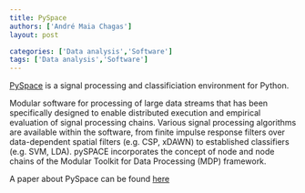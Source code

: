 ```yaml
---
title: PySpace
authors: ['André Maia Chagas']
layout: post

categories: ['Data analysis','Software']
tags: ['Data analysis','Software']
---
```

[PySpace](https://pyspace.github.io/pyspace/) is a signal processing and classificiation environment for Python.


Modular software for processing of large data streams that has been specifically designed to enable distributed execution and empirical evaluation of signal processing chains. Various signal processing algorithms are available within the software, from finite impulse response filters over data-dependent spatial filters (e.g. CSP, xDAWN) to established classifiers (e.g. SVM, LDA). pySPACE incorporates the concept of node and node chains of the Modular Toolkit for Data Processing (MDP) framework.


A paper about PySpace can be found [here](<http://journal.frontiersin.org/article/10.3389/fninf.2013.00040/full>)